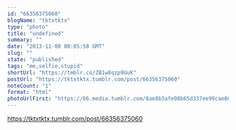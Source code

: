 ```yaml
---
id: "66356375060"
blogName: "tktxtktx"
type: "photo"
title: "undefined"
summary: ""
date: "2013-11-08 08:05:58 GMT"
slug: ""
state: "published"
tags: "me,selfie,stupid"
shortUrl: "https://tmblr.co/ZB1w8qzp9UuK"
postUrl: "https://tktxtktx.tumblr.com/post/66356375060"
noteCount: "1"
format: "html"
photoUrlFirst: "https://66.media.tumblr.com/8ae8b3afe08b65d337ee99cae86b9ff8/tumblr_mvxqhyZo3Z1slxn9qo1_1280.jpg"
---
```


https://tktxtktx.tumblr.com/post/66356375060